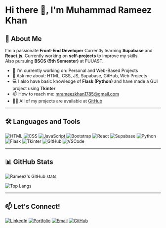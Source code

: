 # Hi there 👋, I'm Muhammad Rameez Khan

## 🚀 About Me
I'm a passionate **Front-End Developer**
Currently learning **Supabase** and **React.js**.
Currently working on **self-projects** to improve my skills.  
Also pursuing **BSCS (5th Semester)** at FUUAST.

- 🔭 I’m currently working on: Personal and Web-Based Projects
- 💬 Ask me about: HTML, CSS, JS, Supabase, GitHub, Web Projects
- 💻 I also have basic knowledge of **Flask (Python)** and have made a GUI project using **Tkinter**
- 📫 How to reach me: mrameezkhan1785@gmail.com
- 👨‍💻 All of my projects are available at [GitHub](https://github.com/m-rameezkhan)

---

## 🛠️ Languages and Tools
![HTML](https://img.shields.io/badge/-HTML5-orange?logo=html5&logoColor=white)
![CSS](https://img.shields.io/badge/-CSS3-blue?logo=css3)
![JavaScript](https://img.shields.io/badge/-JavaScript-yellow?logo=javascript)
![Bootstrap](https://img.shields.io/badge/-Bootstrap-purple?logo=bootstrap)
![React](https://img.shields.io/badge/-React-blue?logo=react)
![Supabase](https://img.shields.io/badge/-Supabase-3ECF8E?logo=supabase&logoColor=white)
![Python](https://img.shields.io/badge/-Python-3776AB?logo=python&logoColor=white)
![Flask](https://img.shields.io/badge/-Flask-black?logo=flask)
![Tkinter](https://img.shields.io/badge/-Tkinter-blue?logo=python)
![GitHub](https://img.shields.io/badge/-GitHub-black?logo=github)
![VSCode](https://img.shields.io/badge/-VSCode-007ACC?logo=visual-studio-code)

---

## 📊 GitHub Stats
![Rameez's GitHub stats](https://github-readme-stats.vercel.app/api?username=m-rameezkhan&show_icons=true&theme=radical)

![Top Langs](https://github-readme-stats.vercel.app/api/top-langs/?username=m-rameezkhan&layout=compact&theme=radical&card_width=467)

---

## 📫 Let's Connect!
[![LinkedIn](https://img.shields.io/badge/-LinkedIn-blue?style=flat&logo=linkedin)](https://www.linkedin.com/in/m-rameezkhan)
[![Portfolio](https://img.shields.io/badge/-Portfolio-000?style=flat&logo=firefox)](https://m-rameez-portfolio.netlify.app)
[![Email](https://img.shields.io/badge/-Email-red?style=flat&logo=gmail)](mailto:mrameezkhan1785@gmail.com)
[![GitHub](https://img.shields.io/badge/-GitHub-black?style=flat&logo=github)](https://github.com/m-rameezkhan)